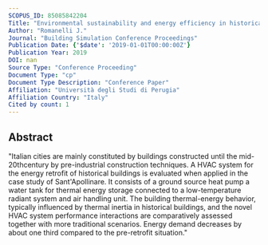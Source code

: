 ```yaml
---
SCOPUS_ID: 85085842204
Title: "Environmental sustainability and energy efficiency in historical buildings: GeoFit project implementation in the case study of a medieval fortress in Perugia"
Author: "Romanelli J."
Journal: "Building Simulation Conference Proceedings"
Publication Date: {'$date': '2019-01-01T00:00:00Z'}
Publication Year: 2019
DOI: nan
Source Type: "Conference Proceeding"
Document Type: "cp"
Document Type Description: "Conference Paper"
Affiliation: "Università degli Studi di Perugia"
Affiliation Country: "Italy"
Cited by count: 1
---
```


## Abstract
"Italian cities are mainly constituted by buildings constructed until the mid-20thcentury by pre-industrial construction techniques. A HVAC system for the energy retrofit of historical buildings is evaluated when applied in the case study of Sant'Apollinare. It consists of a ground source heat pump a water tank for thermal energy storage connected to a low-temperature radiant system and air handling unit. The building thermal-energy behavior, typically influenced by thermal inertia in historical buildings, and the novel HVAC system performance interactions are comparatively assessed together with more traditional scenarios. Energy demand decreases by about one third compared to the pre-retrofit situation."
